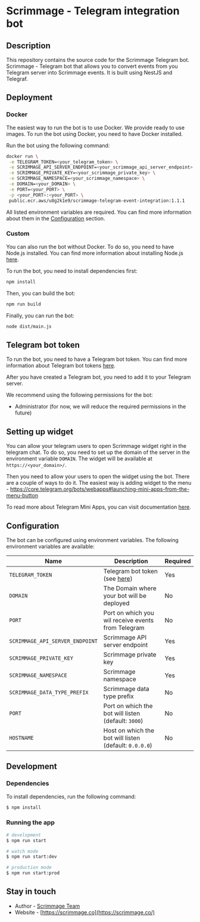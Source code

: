 # Scrimmage - Telegram integration bot

## Description

This repository contains the source code for the Scrimmage Telegram bot.
Scrimmage - Telegram bot that allows you to convert events from you Telegram 
server into Scrimmage events. It is built using NestJS and Telegraf.

## Deployment

### Docker

The easiest way to run the bot is to use Docker. We provide ready to use
images. To run the bot using Docker, you need to have Docker installed.

Run the bot using the following command:

```bash
docker run \
 -e TELEGRAM_TOKEN=<your_telegram_token> \
 -e SCRIMMAGE_API_SERVER_ENDPOINT=<your_scrimmage_api_server_endpoint> \
 -e SCRIMMAGE_PRIVATE_KEY=<your_scrimmage_private_key> \
 -e SCRIMMAGE_NAMESPACE=<your_scrimmage_namespace> \
 -e DOMAIN=<your_DOMAIN> \
 -e PORT=<your_PORT> \
 -p <your_PORT>:<your_PORT> \
 public.ecr.aws/u8g2k1e9/scrimmage-telegram-event-integration:1.1.1
```

All listed environment variables are required. You can find more information
about them in the [Configuration](#configuration) section.

### Custom

You can also run the bot without Docker. To do so, you need to have Node.js
installed. You can find more information about installing Node.js
[here](https://nodejs.org/en/download/).

To run the bot, you need to install dependencies first:

```bash
npm install
```

Then, you can build the bot:

```bash
npm run build
```

Finally, you can run the bot:

```bash
node dist/main.js
```

## Telegram bot token

To run the bot, you need to have a Telegram bot token. You can find more
information about Telegram bot tokens
[here](https://core.telegram.org/bots/tutorial).

After you have created a Telegram bot, you need to add it to your Telegram
server.

We recommend using the following permissions for the bot:

- Administrator (for now, we will reduce the required permissions in the future)


## Setting up widget
You can allow your telegram users to open Scrimmage widget right in the telegram chat. To do so, you need to
set up the domain of the server in the environment variable `DOMAIN`. The widget will be
available at `https://<your_domain>/`.

Then you need to allow your users to open the widget using the bot. There are a couple of ways to do it. 
The easiest way is adding widget to the menu - https://core.telegram.org/bots/webapps#launching-mini-apps-from-the-menu-button

To read more about Telegram Mini Apps, you can visit documentation [here](https://core.telegram.org/bots/webapps#webappchat).

## Configuration

The bot can be configured using environment variables. The following
environment variables are available:

| Name                            | Description                                            | Required |
|---------------------------------|--------------------------------------------------------|----------|
| `TELEGRAM_TOKEN`                | Telegram bot token (see [here](#telegram-bot-token))   | Yes      |
| `DOMAIN`                        | The Domain where your bot will be deployed             | No       |
| `PORT`                          | Port on which you wil receive events from Telegram     | No       |
| `SCRIMMAGE_API_SERVER_ENDPOINT` | Scrimmage API server endpoint                          | Yes      |
| `SCRIMMAGE_PRIVATE_KEY`         | Scrimmage private key                                  | Yes      |
| `SCRIMMAGE_NAMESPACE`           | Scrimmage namespace                                    | Yes      |
| `SCRIMMAGE_DATA_TYPE_PREFIX`    | Scrimmage data type prefix                             | No       |
| `PORT`                          | Port on which the bot will listen (default: `3000`)    | No       |
| `HOSTNAME`                      | Host on which the bot will listen (default: `0.0.0.0`) | No       |


## Development

### Dependencies

To install dependencies, run the following command:

```bash
$ npm install
```

### Running the app

```bash
# development
$ npm run start

# watch mode
$ npm run start:dev

# production mode
$ npm run start:prod
```

## Stay in touch

- Author - [Scrimmage Team](founders@scrimmage.co)
- Website - [https://scrimmage.co](https://scrimmage.co/)
